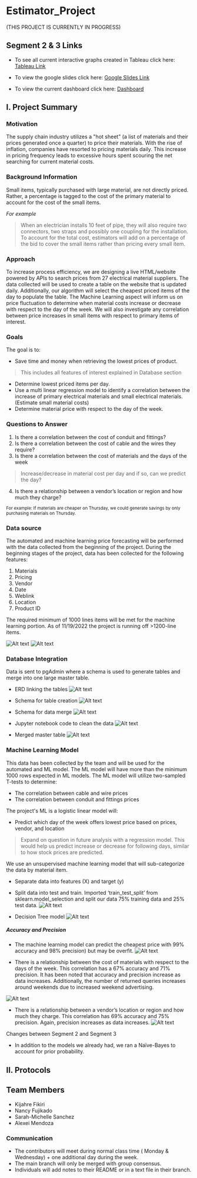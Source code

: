 # Estimator_Project
(THIS PROJECT IS CURRENTLY IN PROGRESS)

## Segment 2 & 3 Links

-	To see all current interactive graphs created in Tableau click here: [Tableau Link](https://public.tableau.com/app/profile/sarah.michelle4772/viz/TheEstimatorProject/Story1?publish=yes)

-	To view the google slides click here: [Google Slides Link](https://docs.google.com/presentation/d/1RUfa2X6xtzW4mJGEE8MJqfQlXuMtYDLo9X-N807b-zg/edit?usp=share_link)

-	To view the current dashboard click here: [Dashboard](https://estimator-6cba7.web.app/results)


## I. Project Summary
### Motivation
The supply chain industry utilizes a "hot sheet" (a list of materials and their prices generated once a quarter) to price their materials. With the rise of inflation, companies have resorted to pricing materials daily. This increase in pricing frequency leads to excessive hours spent scouring the net searching for current material costs.

### Background Information
Small items, typically purchased with large material, are not directly priced. Rather, a percentage is tagged to the cost of the primary material to account for the cost of the small items.

*For example*
> When an electrician installs 10 feet of pipe, they will also require two connectors, two straps and possibly one coupling for the installation. To account for the total cost, estimators will add on a percentage of the bid to cover the small items rather than pricing every small item.

### Approach
To increase process efficiency, we are designing a live HTML/website powered by APIs to search prices from 27 electrical material suppliers. The data collected will be used to create a table on the website that is updated daily. Additionally, our algorithm will select the cheapest priced items of the day to populate the table. The Machine Learning aspect will inform us on price fluctuation to determine when material costs increase or decrease with respect to the day of the week. We will also investigate any correlation between price increases in small items with respect to primary items of interest.

### Goals
The goal is to:
-   Save time and money when retrieving the lowest prices of product.
  > This includes all features of interest explained in Database section
-   Determine lowest priced items per day.
-   Use a multi linear regression model to identify a correlation between the increase of primary electrical materials and small electrical materials. (Estimate small material costs)
-   Determine material price with respect to the day of the week. 

### Questions to Answer
1.	Is there a correlation between the cost of conduit and fittings?
2.	Is there a correlation between the cost of cable and the wires they require?
3.	Is there a correlation between the cost of materials and the days of the week
  > Increase/decrease in material cost per day and if so, can we predict the day?
4.	Is there a relationship between a vendor’s location or region and how much they charge?

<sub> For example: If materials are cheaper on Thursday, we could generate savings by only purchasing materials on Thursday. </sub>

### Data source
The automated and machine learning price forecasting will be performed with the data collected from the beginning of the project. During the beginning stages of the project, data has been collected for the following features:
1.  Materials
2.  Pricing
3.  Vendor
4.  Date
5.  Weblink
6.  Location
7.  Product ID

The required minimum of 1000 lines items will be met for the machine learning portion. As of 11/19/2022 the project is running off >1200-line items.

![Alt text](https://github.com/thegreatkeej/Estimator_Project/blob/kijahre/images/Picture12.png)
![Alt text](https://github.com/thegreatkeej/Estimator_Project/blob/kijahre/images/Picture13.png)

### Database Integration
Data is sent to pgAdmin where a schema is used to generate tables and merge into one large master table.

* ERD linking the tables
![Alt text](https://github.com/thegreatkeej/Estimator_Project/blob/main/PgAdmin_Alexei/pg_admin_ERD.png)

* Schema for table creation
![Alt text](https://github.com/thegreatkeej/Estimator_Project/blob/main/images/Schema_create_tables.png)

* Schema for data merge 
![Alt text](https://github.com/thegreatkeej/Estimator_Project/blob/main/images/Schema_merge.png)

* Jupyter notebook code to clean the data 
![Alt text](https://github.com/thegreatkeej/Estimator_Project/blob/kijahre/images/Picture11.png)

* Merged master table
![Alt text](https://github.com/thegreatkeej/Estimator_Project/blob/main/images/Merged_master.png)


### Machine Learning Model
This data has been collected by the team and will be used for the automated and ML model. The ML model will have more than the minimum 1000 rows expected in ML models. The ML model will utilize two-sampled T-tests to determine: 
-   The correlation between cable and wire prices
-   The correlation between conduit and fittings prices

The project's ML is a logistic linear model will:
- Predict which day of the week offers lowest price based on prices, vendor, and location
> Expand on question in future analysis with a regression model. This would help us predict increase or decrease for following days, similar to how stock prices are predicted.

We use an unsupervised machine learning model that will sub-categorize the data by material item.

* Separate data into features (X) and target (y)
* Split data into test and train. Imported ‘train_test_split’ from sklearn.model_selection and split our data 75% training data and 25% test data.
![Alt text](https://github.com/thegreatkeej/Estimator_Project/blob/main/images/Picture28.png)

* Decision Tree model
![Alt text](https://github.com/thegreatkeej/Estimator_Project/blob/main/images/Picture29.png)

##### Accuracy and Precision

* The machine learning model can predict the cheapest price with 99% accuracy and 98% precision) but may be overfit. 
![Alt text](https://github.com/thegreatkeej/Estimator_Project/blob/kijahre/images/Picture35.png)

* There is a relationship between the cost of materials with respect to the days of the week. This correlation has a 67% accuracy and 71% precision. It has been noted that accuracy and precision increase as data increases. Additionally, the number of returned queries increases around weekends due to increased weekend advertising.

![Alt text](https://github.com/thegreatkeej/Estimator_Project/blob/kijahre/images/Picture36.png)

* There is a relationship between a vendor’s location or region and how much they charge. This correlation has 69% accuracy and 75% precision. Again, precision increases as data increases. 
![Alt text](https://github.com/thegreatkeej/Estimator_Project/blob/kijahre/images/Picture37.png)

Changes between Segment 2 and Segment 3
* In addition to the models we already had, we ran a Naïve-Bayes to account for prior probability.


## II. Protocols
## Team Members
-   Kijahre Fikiri
-   Nancy Fujikado
-   Sarah-Michelle Sanchez
-   Alexei Mendoza


### Communication
-	The contributors will meet during normal class time ( Monday & Wednesday) + one additional day during the week.
-	The main branch will only be merged with group consensus.
- Individuals will add notes to their README or in a text file in their branch. 







